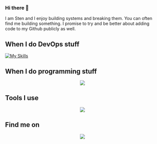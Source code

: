 ### Hi there 👋

I am Sten and I enjoy building systems and breaking them. You can often find me building something. I promise to try and be better about adding code to my Github publicly as well. 



## When I do DevOps stuff

[![My Skills](https://skillicons.dev/icons?i=aws,gcp,gitlab,bash,docker,vim,linux,redhat,ubuntu,nginx,mysql,rabbitmq,kafka,redis,windows,flask,cloudflare&perline=15)](https://skillicons.dev)

## When I do programming stuff

<p align="center">
  <a href="https://skillicons.dev">
    <img src="https://skillicons.dev/icons?i=cs,clojure,c,go, py,lua, regex, java, js ,css, html " />
  </a>
</p>

## Tools I use

<p align="center">
  <a href="https://skillicons.dev">
    <img src="https://skillicons.dev/icons?i=vscode,stackoverflow, postman,figma, " />
  </a>
</p>

## Find me on

<p align="center">
  <a href="https://www.linkedin.com/in/stenleinasaar/">
    <img src="https://skillicons.dev/icons?i=linkedin " />
  </a>
</p>


<!--
**StenLeinasaar/StenLeinasaar** is a ✨ _special_ ✨ repository because its `README.md` (this file) appears on your GitHub profile.

Here are some ideas to get you started:

- 🔭 I’m currently working on ...
- 🌱 I’m currently learning ...
- 👯 I’m looking to collaborate on ...
- 🤔 I’m looking for help with ...
- 💬 Ask me about ...
- 📫 How to reach me: ...
- 😄 Pronouns: ...
- ⚡ Fun fact: ...
-->
